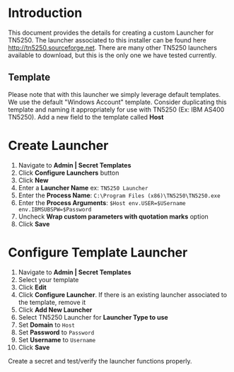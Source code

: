 # Introduction

This document provides the details for creating a custom Launcher for TN5250. The launcher associated to this installer can be found here http://tn5250.sourceforge.net. There are many other TN5250 launchers available to download, but this is the only one we have tested currently.

## Template

Please note that with this launcher we simply leverage default templates. We use the default "Windows Account" template. Consider duplicating this template and naming it appropriately for use with TN5250 (Ex: IBM AS400 TN5250). Add a new field to the template called **Host**


# Create Launcher

1. Navigate to **Admin | Secret Templates**
1. Click **Configure Launchers** button
1. Click **New**
1. Enter a **Launcher Name** ex: `TN5250 Launcher`
1. Enter the **Process Name**: `C:\Program Files (x86)\TN5250\TN5250.exe`
1. Enter the **Process Arguments**: `$Host env.USER=$USername env.IBMSUBSPW=$Password`
1. Uncheck **Wrap custom parameters with quotation marks** option
1. Click **Save**


# Configure Template Launcher

1. Navigate to **Admin | Secret Templates**
1. Select your template
1. Click **Edit**
1. Click **Configure Launcher**. If there is an existing launcher associated to the template, remove it
1. Click **Add New Launcher**
1. Select TN5250 Launcher for **Launcher Type to use**
1. Set **Domain** to `Host`
1. Set **Password** to `Password`
1. Set **Username** to `Username`
1. Click **Save**

Create a secret and test/verify the launcher functions properly.
